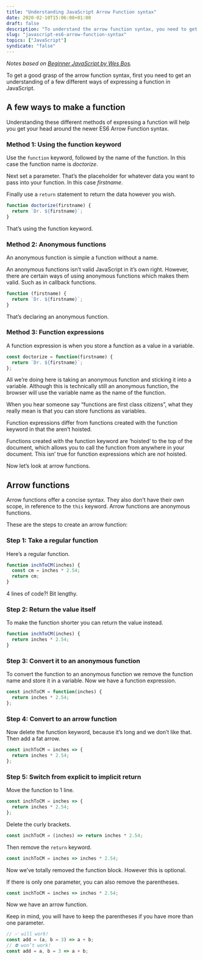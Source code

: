 ```yaml
---
title: "Understanding JavaScript Arrow Function syntax"
date: 2020-02-10T15:06:08+01:00
draft: false
description: "To understand the arrow function syntax, you need to get an understanding of a few different ways of expressing a function."
slug: "javascript-es6-arrow-function-syntax"
topics: ["JavaScript"]
syndicate: "false"
---
```


_Notes based on [Beginner JavaScript by Wes Bos](https://beginnerjavascript.com/)._

To get a good grasp of the arrow function syntax, first you need to get an understanding of a few different ways of expressing a function in JavaScript.

## A few ways to make a function

Understanding these different methods of expressing a function will help you get your head around the newer ES6 Arrow Function syntax.

### Method 1: Using the function keyword

Use the `function` keyword, followed by the name of the function. In this case the function name is _doctorize_.

Next set a parameter. That’s the placeholder for whatever data you want to pass into your function. In this case _firstname_.

Finally use a `return` statement to return the data however you wish.

```javascript
function doctorize(firstname) {
  return `Dr. ${firstname}`;
}
```

That’s using the function keyword.

### Method 2: Anonymous functions

An anonymous function is simple a function without a name.

An anonymous functions isn’t valid JavaScript in it’s own right. However, there are certain ways of using anonymous functions which makes them valid. Such as in callback functions.

```javascript
function (firstname) {
  return `Dr. ${firstname}`;
}
```

That’s declaring an anonymous function.

### Method 3: Function expressions

A function expression is when you store a function as a value in a variable.

```javascript
const doctorize = function(firstname) {
  return `Dr. ${firstname}`;
};
```

All we’re doing here is taking an anonymous function and sticking it into a variable. Although this is technically still an anonymous function, the browser will use the variable name as the name of the function.

When you hear someone say “functions are first class citizens”, what they really mean is that you can store functions as variables.

Function expressions differ from functions created with the function keyword in that the aren’t hoisted.

Functions created with the function keyword are ‘hoisted’ to the top of the document, which allows you to call the function from anywhere in your document. This isn’ true for function expressions which are _not_ hoisted.

Now let’s look at arrow functions.

## Arrow functions

Arrow functions offer a concise syntax. They also don’t have their own scope, in reference to the `this` keyword. Arrow functions are anonymous functions.

These are the steps to create an arrow function:

### Step 1: Take a regular function

Here’s a regular function.

```javascript
function inchToCM(inches) {
  const cm = inches * 2.54;
  return cm;
}
```

4 lines of code?! Bit lengthy.

### Step 2: Return the value itself

To make the function shorter you can return the value instead.

```javascript
function inchToCM(inches) {
  return inches * 2.54;
}
```

### Step 3: Convert it to an anonymous function

To convert the function to an anonymous function we remove the function name and store it in a variable. Now we have a function expression.

```javascript
const inchToCM = function(inches) {
  return inches * 2.54;
};
```

### Step 4: Convert to an arrow function

Now delete the function keyword, because it’s long and we don’t like that. Then add a fat arrow.

```javascript
const inchToCM = inches => {
  return inches * 2.54;
};
```

### Step 5: Switch from explicit to implicit return

Move the function to 1 line.

```javascript
const inchToCM = inches => {
  return inches * 2.54;
};
```

Delete the curly brackets.

```javascript
const inchToCM = (inches) => return inches * 2.54;
```

Then remove the `return` keyword.

```javascript
const inchToCM = inches => inches * 2.54;
```

Now we’ve totally removed the function block. However this is optional.

If there is only one parameter, you can also remove the parentheses.

```javascript
const inchToCM = inches => inches * 2.54;
```

Now we have an arrow function.

Keep in mind, you will have to keep the parentheses if you have more than one parameter.

```javascript
// ✅ will work!
const add = (a, b = 3) => a + b;
// ⛔️ won’t work!
const add = a, b = 3 => a + b;
```
